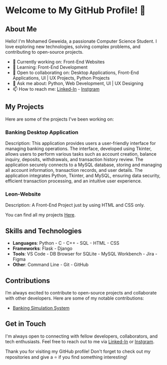 # Welcome to My GitHub Profile! 👋

## About Me

Hello! I'm Mohamed Geweida, a passionate Computer Science Student. I love exploring new technologies, solving complex problems, and contributing to open-source projects.

- 💼 Currently working on: Front-End Websites
- 🌱 Learning: Front-End Development
- 👯 Open to collaborating on: Desktop Applications, Front-End Applications, UI | UX Projects, Python Projects
- 💬 Ask me about: Python, Web Development, UI | UX Designing
- 📫 How to reach me: [Linked-In](https://www.linkedin.com/in/mohamed-geweida/) - [Instgram](https://www.instagram.com/mohamed_geweida/)

## My Projects

Here are some of the projects I've been working on:

### Banking Desktop Application

Description: This application provides users a user-friendly interface for managing banking operations.
The interface, developed using Tkinter, allows users to perform various tasks such as account creation, balance inquiry, deposits, withdrawals, and transaction history review.
The application securely connects to a MySQL database, storing and managing all account information, transaction records, and user details.
The application integrates Python, Tkinter, and MySQL, ensuring data security, efficient transaction processing, and an intuitive user experience.

### Leon-Website

Description: A Front-End Project just by using HTML and CSS only.

You can find all my projects [Here](https://github.com/Mohamed-Geweida?tab=repositories).

## Skills and Technologies

- **Languages**: Python - C - C++ - SQL - HTML - CSS
- **Frameworks**: Flask - Django
- **Tools**: VS Code - DB Browser for SQLite - MySQL Workbench - Jira - Figma 
- **Other**: Command Line - Git - GitHub

## Contributions

I’m always excited to contribute to open-source projects and collaborate with other developers. Here are some of my notable contributions:

- [Banking Simulation System](https://github.com/Mohamed-Geweida/Bank-Project)

## Get in Touch

I'm always open to connecting with fellow developers, collaborators, and tech enthusiasts. Feel free to reach out to me via [Linked-In](https://www.linkedin.com/in/mohamed-geweida/) or [Instgram](https://www.instagram.com/mohamed_geweida/).

Thank you for visiting my GitHub profile! Don't forget to check out my repositories and give a ⭐ if you find something interesting!
